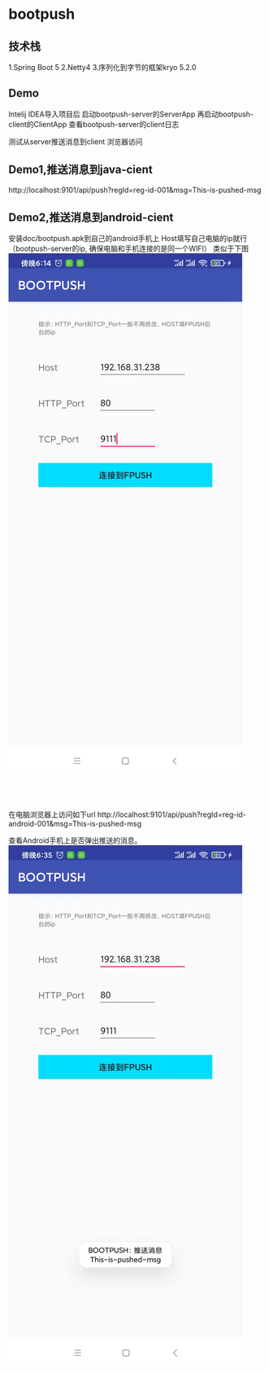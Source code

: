 # bootpush

## 技术栈
1.Spring Boot 5
2.Netty4
3.序列化到字节的框架kryo 5.2.0

## Demo
Intelij IDEA导入项目后
启动bootpush-server的ServerApp
再启动bootpush-client的ClientApp
查看bootpush-server的client日志

测试从server推送消息到client
浏览器访问
## Demo1,推送消息到java-cient
http://localhost:9101/api/push?regId=reg-id-001&msg=This-is-pushed-msg

## Demo2,推送消息到android-cient
安装doc/bootpush.apk到自己的android手机上
Host填写自己电脑的ip就行（bootpush-server的ip, 确保电脑和手机连接的是同一个WIFI）
类似于下图
![alt 图1](/doc/android-client-1.jpeg)

<br/><br/><br/>
在电脑浏览器上访问如下url
http://localhost:9101/api/push?regId=reg-id-android-001&msg=This-is-pushed-msg

查看Android手机上是否弹出推送的消息。
![alt 图2](/doc/android-client-2.jpeg)